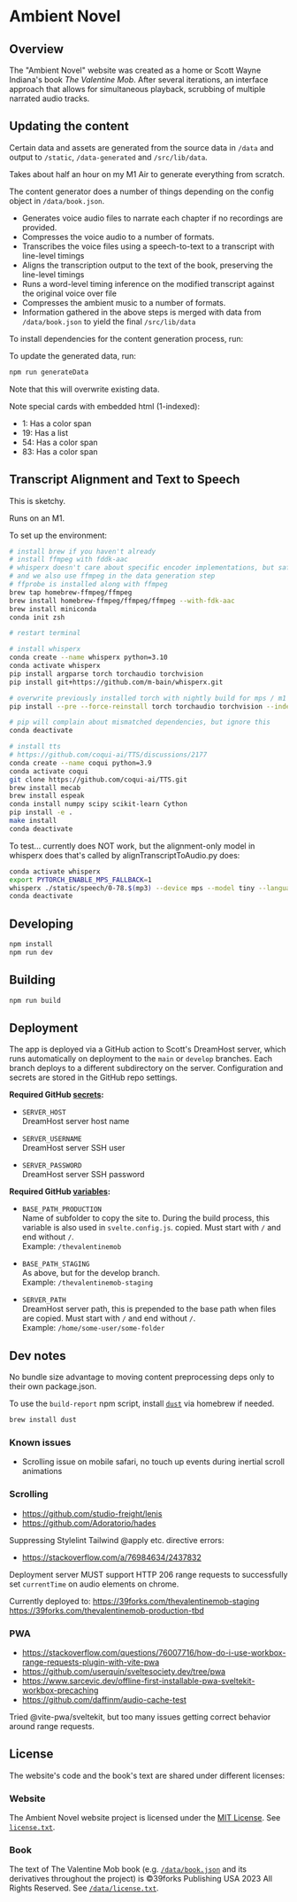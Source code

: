 # Ambient Novel

## Overview

The "Ambient Novel" website was created as a home or Scott Wayne Indiana's book _The Valentine Mob_. After several iterations, an interface approach that allows for simultaneous playback, scrubbing of multiple narrated audio tracks.

## Updating the content

Certain data and assets are generated from the source data in `/data` and output to `/static`, `/data-generated` and `/src/lib/data`.

Takes about half an hour on my M1 Air to generate everything from scratch.

The content generator does a number of things depending on the config object in `/data/book.json`.

- Generates voice audio files to narrate each chapter if no recordings are provided.
- Compresses the voice audio to a number of formats.
- Transcribes the voice files using a speech-to-text to a transcript with line-level timings
- Aligns the transcription output to the text of the book, preserving the line-level timings
- Runs a word-level timing inference on the modified transcript against the original voice over file
- Compresses the ambient music to a number of formats.
- Information gathered in the above steps is merged with data from `/data/book.json` to yield the final `/src/lib/data`

To install dependencies for the content generation process, run:

To update the generated data, run:

```bash
npm run generateData
```

Note that this will overwrite existing data.

Note special cards with embedded html (1-indexed):

- 1: Has a color span
- 19: Has a list
- 54: Has a color span
- 83: Has a color span

## Transcript Alignment and Text to Speech

This is sketchy.

Runs on an M1.

To set up the environment:

```bash
# install brew if you haven't already
# install ffmpeg with fddk-aac
# whisperx doesn't care about specific encoder implementations, but safari does
# and we also use ffmpeg in the data generation step
# ffprobe is installed along with ffmpeg
brew tap homebrew-ffmpeg/ffmpeg
brew install homebrew-ffmpeg/ffmpeg/ffmpeg --with-fdk-aac
brew install miniconda
conda init zsh

# restart terminal

# install whisperx
conda create --name whisperx python=3.10
conda activate whisperx
pip install argparse torch torchaudio torchvision
pip install git+https://github.com/m-bain/whisperx.git

# overwrite previously installed torch with nightly build for mps / m1 support
pip install --pre --force-reinstall torch torchaudio torchvision --index-url https://download.pytorch.org/whl/nightly/cpu

# pip will complain about mismatched dependencies, but ignore this
conda deactivate

# install tts
# https://github.com/coqui-ai/TTS/discussions/2177
conda create --name coqui python=3.9
conda activate coqui
git clone https://github.com/coqui-ai/TTS.git
brew install mecab
brew install espeak
conda install numpy scipy scikit-learn Cython
pip install -e .
make install
conda deactivate
```

To test... currently does NOT work, but the alignment-only model in whisperx does that's called by alignTranscriptToAudio.py does:

```bash
conda activate whisperx
export PYTORCH_ENABLE_MPS_FALLBACK=1
whisperx ./static/speech/0-78.$(mp3) --device mps --model tiny --language en --verbose True --fp16 False
conda deactivate
```

## Developing

```bash
npm install
npm run dev
```

## Building

```bash
npm run build
```

## Deployment

The app is deployed via a GitHub action to Scott's DreamHost server, which runs automatically on deployment to the `main` or `develop` branches. Each branch deploys to a different subdirectory on the server. Configuration and secrets are stored in the GitHub repo settings.

**Required GitHub [secrets](https://github.com/kitschpatrol/ambient-novel/settings/secrets/actions):**

- `SERVER_HOST`\
  DreamHost server host name

- `SERVER_USERNAME`\
  DreamHost server SSH user

- `SERVER_PASSWORD`\
  DreamHost server SSH password

**Required GitHub [variables](https://github.com/kitschpatrol/ambient-novel/settings/variables/actions):**

- `BASE_PATH_PRODUCTION`\
  Name of subfolder to copy the site to. During the build process, this variable is also used in `svelte.config.js`. copied. Must start with `/` and end without `/`.\
  Example: `/thevalentinemob`

- `BASE_PATH_STAGING`\
  As above, but for the develop branch.\
  Example: `/thevalentinemob-staging`

- `SERVER_PATH`\
  DreamHost server path, this is prepended to the base path when files are copied. Must start with `/` and end without `/`.\
  Example: `/home/some-user/some-folder`

## Dev notes

No bundle size advantage to moving content preprocessing deps only to their own package.json.

To use the `build-report` npm script, install [`dust`](https://github.com/bootandy/dust) via homebrew if needed.

```bash
brew install dust
```

### Known issues

- Scrolling issue on mobile safari, no touch up events during inertial scroll animations

### Scrolling

- <https://github.com/studio-freight/lenis>
- <https://github.com/Adoratorio/hades>

Suppressing Stylelint Tailwind @apply etc. directive errors:

- <https://stackoverflow.com/a/76984634/2437832>

Deployment server MUST support HTTP 206 range requests to successfully set `currentTime` on audio elements on chrome.

Currently deployed to:
<https://39forks.com/thevalentinemob-staging>
<https://39forks.com/thevalentinemob-production-tbd>

### PWA

- <https://stackoverflow.com/questions/76007716/how-do-i-use-workbox-range-requests-plugin-with-vite-pwa>
- <https://github.com/userquin/sveltesociety.dev/tree/pwa>
- <https://www.sarcevic.dev/offline-first-installable-pwa-sveltekit-workbox-precaching>
- <https://github.com/daffinm/audio-cache-test>

Tried @vite-pwa/sveltekit, but too many issues getting correct behavior around range requests.

## License

The website's code and the book's text are shared under different licenses:

### Website

The Ambient Novel website project is licensed under the [MIT License](https://opensource.org/license/mit/). See [`license.txt`](./license.txt).

### Book

The text of The Valentine Mob book (e.g. [`/data/book.json`](./data/book.json) and its derivatives throughout the project) is ©39forks Publishing USA 2023 All Rights Reserved. See [`/data/license.txt`](./data/license.txt).
